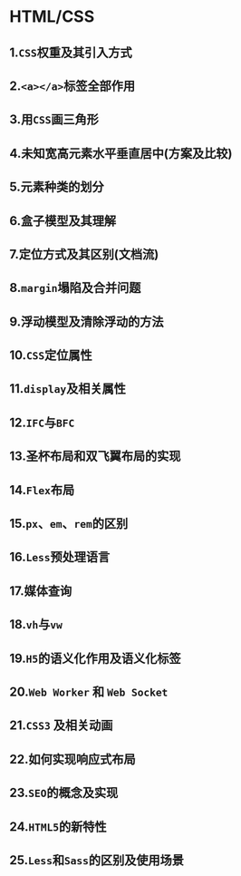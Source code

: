 # HTML/CSS

## 1.`CSS`权重及其引入方式

## 2.`<a></a>`标签全部作用

## 3.用`CSS`画三角形

## 4.未知宽高元素水平垂直居中(方案及比较)

## 5.元素种类的划分

## 6.盒子模型及其理解

## 7.定位方式及其区别(文档流)

## 8.`margin`塌陷及合并问题

## 9.浮动模型及清除浮动的方法

## 10.`CSS`定位属性

## 11.`display`及相关属性

## 12.`IFC`与`BFC`

## 13.圣杯布局和双飞翼布局的实现

## 14.`Flex`布局

## 15.`px`、`em`、`rem`的区别

## 16.`Less`预处理语言

## 17.媒体查询

## 18.`vh`与`vw`

## 19.`H5`的语义化作用及语义化标签

## 20.`Web Worker` 和 `Web Socket`

## 21.`CSS3` 及相关动画

## 22.如何实现响应式布局

## 23.`SEO`的概念及实现

## 24.`HTML5`的新特性

## 25.`Less`和`Sass`的区别及使用场景

